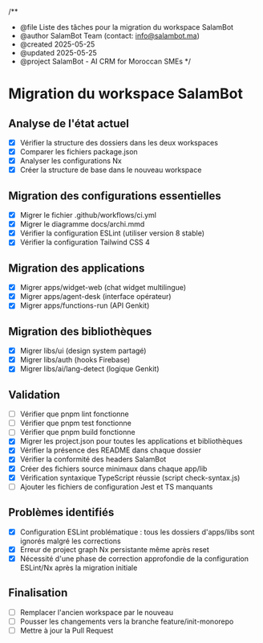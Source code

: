 /**
 * @file        Liste des tâches pour la migration du workspace SalamBot
 * @author      SalamBot Team (contact: info@salambot.ma)
 * @created     2025-05-25
 * @updated     2025-05-25
 * @project     SalamBot - AI CRM for Moroccan SMEs
 */

# Migration du workspace SalamBot

## Analyse de l'état actuel
- [x] Vérifier la structure des dossiers dans les deux workspaces
- [x] Comparer les fichiers package.json
- [x] Analyser les configurations Nx
- [x] Créer la structure de base dans le nouveau workspace

## Migration des configurations essentielles
- [x] Migrer le fichier .github/workflows/ci.yml
- [x] Migrer le diagramme docs/archi.mmd
- [x] Vérifier la configuration ESLint (utiliser version 8 stable)
- [x] Vérifier la configuration Tailwind CSS 4

## Migration des applications
- [x] Migrer apps/widget-web (chat widget multilingue)
- [x] Migrer apps/agent-desk (interface opérateur)
- [x] Migrer apps/functions-run (API Genkit)

## Migration des bibliothèques
- [x] Migrer libs/ui (design system partagé)
- [x] Migrer libs/auth (hooks Firebase)
- [x] Migrer libs/ai/lang-detect (logique Genkit)

## Validation
- [ ] Vérifier que pnpm lint fonctionne
- [ ] Vérifier que pnpm test fonctionne
- [ ] Vérifier que pnpm build fonctionne
- [x] Migrer les project.json pour toutes les applications et bibliothèques
- [x] Vérifier la présence des README dans chaque dossier
- [x] Vérifier la conformité des headers SalamBot
- [x] Créer des fichiers source minimaux dans chaque app/lib
- [x] Vérification syntaxique TypeScript réussie (script check-syntax.js)
- [ ] Ajouter les fichiers de configuration Jest et TS manquants

## Problèmes identifiés
- [x] Configuration ESLint problématique : tous les dossiers d'apps/libs sont ignorés malgré les corrections
- [x] Erreur de project graph Nx persistante même après reset
- [x] Nécessité d'une phase de correction approfondie de la configuration ESLint/Nx après la migration initiale

## Finalisation
- [ ] Remplacer l'ancien workspace par le nouveau
- [ ] Pousser les changements vers la branche feature/init-monorepo
- [ ] Mettre à jour la Pull Request

